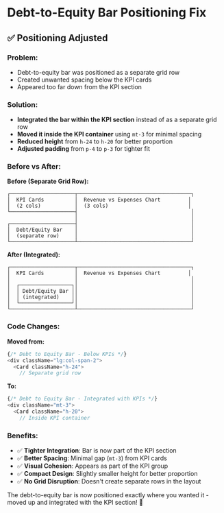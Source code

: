 # Debt-to-Equity Bar Positioning Fix

## ✅ Positioning Adjusted

### **Problem:**
- Debt-to-equity bar was positioned as a separate grid row
- Created unwanted spacing below the KPI cards
- Appeared too far down from the KPI section

### **Solution:**
- **Integrated the bar within the KPI section** instead of as a separate grid row
- **Moved it inside the KPI container** using `mt-3` for minimal spacing
- **Reduced height** from `h-24` to `h-20` for better proportion
- **Adjusted padding** from `p-4` to `p-3` for tighter fit

### **Before vs After:**

**Before (Separate Grid Row):**
```
┌─────────────────────┬─────────────────────────────────────┐
│  KPI Cards          │  Revenue vs Expenses Chart         │
│  (2 cols)           │  (3 cols)                          │
└─────────────────────┤                                     │
                      │                                     │
┌─────────────────────┤                                     │
│  Debt/Equity Bar    │                                     │
│  (separate row)     │                                     │
└─────────────────────┴─────────────────────────────────────┘
```

**After (Integrated):**
```
┌─────────────────────┬─────────────────────────────────────┐
│  KPI Cards          │  Revenue vs Expenses Chart         │
│                     │                                     │
│  ┌─────────────────┐│                                     │
│  │ Debt/Equity Bar ││                                     │
│  │ (integrated)    ││                                     │
│  └─────────────────┘│                                     │
└─────────────────────┴─────────────────────────────────────┘
```

### **Code Changes:**

**Moved from:**
```typescript
{/* Debt to Equity Bar - Below KPIs */}
<div className="lg:col-span-2">
  <Card className="h-24">
    // Separate grid row
```

**To:**
```typescript
{/* Debt to Equity Bar - Integrated with KPIs */}
<div className="mt-3">
  <Card className="h-20">
    // Inside KPI container
```

### **Benefits:**

- ✅ **Tighter Integration**: Bar is now part of the KPI section
- ✅ **Better Spacing**: Minimal gap (`mt-3`) from KPI cards
- ✅ **Visual Cohesion**: Appears as part of the KPI group
- ✅ **Compact Design**: Slightly smaller height for better proportion
- ✅ **No Grid Disruption**: Doesn't create separate rows in the layout

The debt-to-equity bar is now positioned exactly where you wanted it - moved up and integrated with the KPI section! 🎉